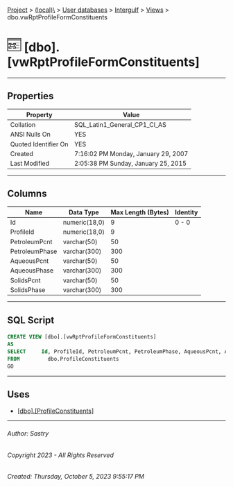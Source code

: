 #### 

[Project](../../../../index.md) > [(local)\\](../../../index.md) > [User databases](../../index.md) > [Intergulf](../index.md) > [Views](Views.md) > dbo.vwRptProfileFormConstituents

# ![Views](../../../../Images/View32.png) [dbo].[vwRptProfileFormConstituents]

---

## <a name="#properties"></a>Properties

| Property | Value |
|---|---|
| Collation | SQL_Latin1_General_CP1_CI_AS |
| ANSI Nulls On | YES |
| Quoted Identifier On | YES |
| Created | 7:16:02 PM Monday, January 29, 2007 |
| Last Modified | 2:05:38 PM Sunday, January 25, 2015 |


---

## <a name="#columns"></a>Columns

| Name | Data Type | Max Length (Bytes) | Identity |
|---|---|---|---|
| Id | numeric(18,0) | 9 | 0 - 0 |
| ProfileId | numeric(18,0) | 9 |  |
| PetroleumPcnt | varchar(50) | 50 |  |
| PetroleumPhase | varchar(300) | 300 |  |
| AqueousPcnt | varchar(50) | 50 |  |
| AqueousPhase | varchar(300) | 300 |  |
| SolidsPcnt | varchar(50) | 50 |  |
| SolidsPhase | varchar(300) | 300 |  |


---

## <a name="#sqlscript"></a>SQL Script

```sql
CREATE VIEW [dbo].[vwRptProfileFormConstituents]
AS
SELECT     Id, ProfileId, PetroleumPcnt, PetroleumPhase, AqueousPcnt, AqueousPhase, SolidsPcnt, SolidsPhase
FROM         dbo.ProfileConstituents
GO

```


---

## <a name="#uses"></a>Uses

* [[dbo].[ProfileConstituents]](../Tables/dbo_ProfileConstituents.md)


---

###### Author:  Sastry

###### Copyright 2023 - All Rights Reserved

###### Created: Thursday, October 5, 2023 9:55:17 PM

